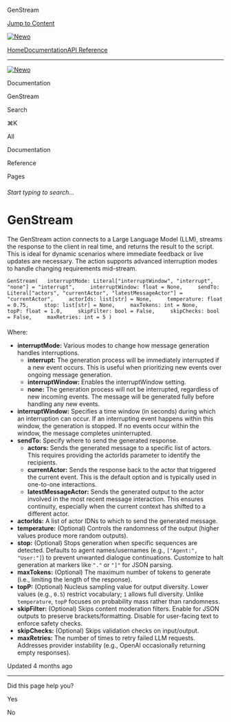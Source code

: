 GenStream

[Jump to Content](#content)

[![Newo](https://files.readme.io/895bdeef8322f081f6d0f4507a17e414930dfddfddf1de452f458dc00698ca84-small-svgviewer-png-output_9.png)](/)

[Home](/)[Documentation](index.md)[API Reference](/reference)

* * *

[![Newo](https://files.readme.io/895bdeef8322f081f6d0f4507a17e414930dfddfddf1de452f458dc00698ca84-small-svgviewer-png-output_9.png)](/)

Documentation

GenStream

Search

⌘K

All

Documentation

Reference

Pages

###### Start typing to search…

# GenStream

The GenStream action connects to a Large Language Model (LLM), streams the response to the client in real time, and returns the result to the script. This is ideal for dynamic scenarios where immediate feedback or live updates are necessary. The action supports advanced interruption modes to handle changing requirements mid-stream.

`GenStream(   interruptMode: Literal["interruptWindow", "interrupt", "none"] = "interrupt",     interruptWindow: float = None,     sendTo: Literal["actors", "currentActor", "latestMessageActor"] = "currentActor",     actorIds: list[str] = None,     temperature: float = 0.75,     stop: list[str] = None,     maxTokens: int = None,     topP: float = 1.0,     skipFilter: bool = False,     skipChecks: bool = False,     maxRetries: int = 5 )`

#### 

Where:

[](#where)

*   **interruptMode:** Various modes to change how message generation handles interruptions.
    *   **interrupt:** The generation process will be immediately interrupted if a new event occurs. This is useful when prioritizing new events over ongoing message generation.
    *   **interruptWindow:** Enables the interruptWindow setting.
    *   **none:** The generation process will not be interrupted, regardless of new incoming events. The message will be generated fully before handling any new events.
*   **interruptWindow:** Specifies a time window (in seconds) during which an interruption can occur. If an interrupting event happens within this window, the generation is stopped. If no events occur within the window, the message completes uninterrupted.
*   **sendTo:** Specify where to send the generated response.
    *   **actors:** Sends the generated message to a specific list of actors. This requires providing the actorIds parameter to identify the recipients.
    *   **currentActor:** Sends the response back to the actor that triggered the current event. This is the default option and is typically used in one-to-one interactions.
    *   **latestMessageActor:** Sends the generated output to the actor involved in the most recent message interaction. This ensures continuity, especially when the current context has shifted to a different actor.
*   **actorIds:** A list of actor IDNs to which to send the generated message.
*   **temperature:** (Optional) Controls the randomness of the output (higher values produce more random outputs).
*   **stop:** (Optional) Stops generation when specific sequences are detected. Defaults to agent names/usernames (e.g., `["Agent:", "User:"]`) to prevent unwanted dialogue continuations. Customize to halt generation at markers like `"."` or `"]"` for JSON parsing.
*   **maxTokens:** (Optional) The maximum number of tokens to generate (i.e., limiting the length of the response).
*   **topP:** (Optional) Nucleus sampling value for output diversity. Lower values (e.g., `0.5`) restrict vocabulary; `1` allows full diversity. Unlike `temperature`, `topP` focuses on probability mass rather than randomness.
*   **skipFilter:** (Optional) Skips content moderation filters. Enable for JSON outputs to preserve brackets/formatting. Disable for user-facing text to enforce safety checks.
*   **skipChecks:** (Optional) Skips validation checks on input/output.
*   **maxRetries:** The number of times to retry failed LLM requests. Addresses provider instability (e.g., OpenAI occasionally returning empty responses).

Updated 4 months ago

* * *

Did this page help you?

Yes

No

